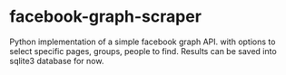 facebook-graph-scraper
======================

Python implementation of a simple facebook graph API. 
with options to select specific pages, groups, people to find.
Results can be saved into sqlite3 database for now.
